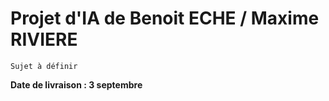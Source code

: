 # Projet d'IA de Benoit ECHE / Maxime RIVIERE #

`Sujet à définir`

**Date de livraison : 3 septembre**